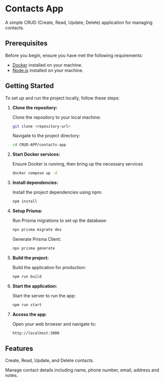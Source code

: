 # Contacts App

A simple CRUD (Create, Read, Update, Delete) application for managing contacts.

## Prerequisites

Before you begin, ensure you have met the following requirements:

- [Docker](https://www.docker.com/get-started) installed on your machine.
- [Node.js](https://nodejs.org/) installed on your machine.

## Getting Started

To set up and run the project locally, follow these steps:

1. **Clone the repository:**

   Clone the repository to your local machine:

   ```bash
   git clone <repository-url>
   ```

   Navigate to the project directory:
   
   ```bash
   cd CRUD-APP/contacts-app
   ```

2. **Start Docker services:**

    Ensure Docker is running, then bring up the necessary services

    ```bash
    docker compose up -d
    ```

3. **Install dependencies:**

    Install the project dependencies using npm:

    ```bash
    npm install
    ```


4. **Setup Prisma:**

    Run Prisma migrations to set up the database:

    ```bash
    npx prisma migrate dev
    ```
    Generate Prisma Client:

    ```bash
    npx prisma generate
    ```

5. **Build the project:**

    Build the application for production:

    ```bash
    npm run build
    ```

6. **Start the application:**

    Start the server to run the app:

    ```bash
    npm run start
    ```

7. **Access the app:**

    Open your web browser and navigate to:

    ```bash
    http://localhost:3000
    ```

## Features

Create, Read, Update, and Delete contacts.

Manage contact details including name, phone number, email, address and notes.